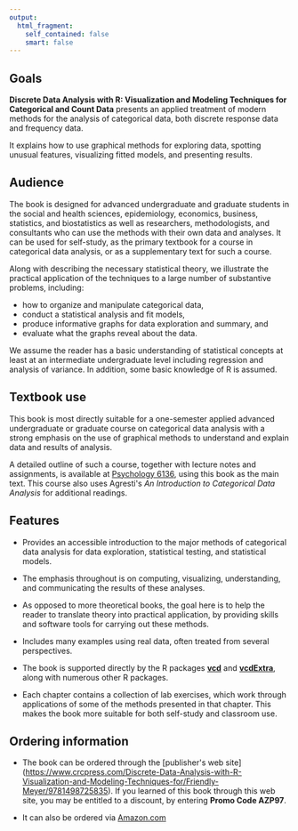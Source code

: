 ```yaml
---
output: 
  html_fragment:
    self_contained: false
    smart: false
---
```


<!-- generator: rmarkdown::render("home.md") -->

<div class="contents">

## Goals
**Discrete Data Analysis with R: Visualization and Modeling Techniques for Categorical and Count Data** 
presents an applied treatment of modern methods for the analysis of categorical data, both discrete response data and frequency data.

It explains how to use graphical methods for exploring data, spotting unusual features, visualizing fitted models, and presenting results.

## Audience

The book is designed for advanced undergraduate and graduate students in the social and health sciences, epidemiology, economics, business, statistics, and biostatistics as well as researchers, methodologists, and consultants who can use the methods with their own data and analyses. It can be used for self-study, as the primary textbook for a course in categorical data analysis, or as
a supplementary text for such a course.

Along with describing the necessary statistical theory, we illustrate the practical application of the techniques to a large number of substantive problems, including:

* how to organize and manipulate categorical data, 
* conduct a statistical analysis and fit models, 
* produce informative graphs for data exploration and summary, and 
* evaluate what the graphs reveal about the data.

We assume the reader has a basic understanding of statistical concepts at least at an
intermediate undergraduate level including regression and analysis of variance.
In addition, some basic knowledge of R is assumed.

## Textbook use

This book is most directly suitable for a one-semester applied 
advanced undergraduate or graduate
course on categorical data analysis with a strong emphasis
on the use of graphical methods to understand and explain data and
results of analysis.

A detailed outline of such a course, together with lecture notes
and assignments,
is available at [Psychology 6136](http://euclid.psych.yorku.ca/www/psy6136/), using this
book as the main text.  This course also uses Agresti's *An Introduction to Categorical Data Analysis*
for additional readings.


## Features

* Provides an accessible introduction to the major methods of categorical data analysis
  for data exploration, statistical testing, and statistical models.

* The emphasis throughout is on computing, visualizing, understanding, and communicating
  the results of these analyses.

* As opposed to more theoretical books, the goal here is to
  help the reader to translate theory into practical application, by providing skills and
  software tools for carrying out these methods.

* Includes many examples using real data, often treated from several perspectives.

* The book is supported directly by the R packages [**vcd**](http://cran.R-project.org/package=vcd) and [**vcdExtra**](http://cran.R-project.org/package=vcdExtra), along with numerous other R packages.

* Each chapter contains a collection of lab exercises, which work through
  applications of some of the methods presented in that chapter.  This makes the book more suitable
  for both self-study and classroom use.

## Ordering information

* The book can be ordered through the [publisher's web site] (https://www.crcpress.com/Discrete-Data-Analysis-with-R-Visualization-and-Modeling-Techniques-for/Friendly-Meyer/9781498725835).
If you learned of this book through this web site, you may be entitled to a discount, by entering **Promo Code AZP97**.

* It can also be ordered via [Amazon.com](http://www.amazon.com/Discrete-Data-Analysis-Visualization-Categorical/dp/149872583X)

</div>
